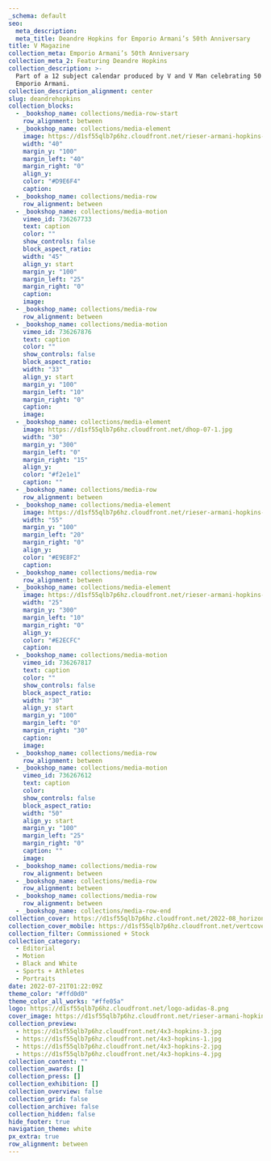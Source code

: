 ```yaml
---
_schema: default
seo:
  meta_description:
  meta_title: Deandre Hopkins for Emporio Armani’s 50th Anniversary
title: V Magazine
collection_meta: Emporio Armani’s 50th Anniversary
collection_meta_2: Featuring Deandre Hopkins
collection_description: >-
  Part of a 12 subject calendar produced by V and V Man celebrating 50 years of
  Emporio Armani.
collection_description_alignment: center
slug: deandrehopkins
collection_blocks:
  - _bookshop_name: collections/media-row-start
    row_alignment: between
  - _bookshop_name: collections/media-element
    image: https://d1sf55qlb7p6hz.cloudfront.net/rieser-armani-hopkins-9.jpg
    width: "40"
    margin_y: "100"
    margin_left: "40"
    margin_right: "0"
    align_y:
    color: "#D9E6F4"
    caption:
  - _bookshop_name: collections/media-row
    row_alignment: between
  - _bookshop_name: collections/media-motion
    vimeo_id: 736267733
    text: caption
    color: ""
    show_controls: false
    block_aspect_ratio:
    width: "45"
    align_y: start
    margin_y: "100"
    margin_left: "25"
    margin_right: "0"
    caption:
    image:
  - _bookshop_name: collections/media-row
    row_alignment: between
  - _bookshop_name: collections/media-motion
    vimeo_id: 736267876
    text: caption
    color: ""
    show_controls: false
    block_aspect_ratio:
    width: "33"
    align_y: start
    margin_y: "100"
    margin_left: "10"
    margin_right: "0"
    caption:
    image:
  - _bookshop_name: collections/media-element
    image: https://d1sf55qlb7p6hz.cloudfront.net/dhop-07-1.jpg
    width: "30"
    margin_y: "300"
    margin_left: "0"
    margin_right: "15"
    align_y:
    color: "#f2e1e1"
    caption: ""
  - _bookshop_name: collections/media-row
    row_alignment: between
  - _bookshop_name: collections/media-element
    image: https://d1sf55qlb7p6hz.cloudfront.net/rieser-armani-hopkins-7.jpg
    width: "55"
    margin_y: "100"
    margin_left: "20"
    margin_right: "0"
    align_y:
    color: "#E9E8F2"
    caption:
  - _bookshop_name: collections/media-row
    row_alignment: between
  - _bookshop_name: collections/media-element
    image: https://d1sf55qlb7p6hz.cloudfront.net/rieser-armani-hopkins-6.jpg
    width: "25"
    margin_y: "300"
    margin_left: "10"
    margin_right: "0"
    align_y:
    color: "#E2ECFC"
    caption:
  - _bookshop_name: collections/media-motion
    vimeo_id: 736267817
    text: caption
    color: ""
    show_controls: false
    block_aspect_ratio:
    width: "30"
    align_y: start
    margin_y: "100"
    margin_left: "0"
    margin_right: "30"
    caption:
    image:
  - _bookshop_name: collections/media-row
    row_alignment: between
  - _bookshop_name: collections/media-motion
    vimeo_id: 736267612
    text: caption
    color:
    show_controls: false
    block_aspect_ratio:
    width: "50"
    align_y: start
    margin_y: "100"
    margin_left: "25"
    margin_right: "0"
    caption: ""
    image:
  - _bookshop_name: collections/media-row
    row_alignment: between
  - _bookshop_name: collections/media-row
    row_alignment: between
  - _bookshop_name: collections/media-row
    row_alignment: between
  - _bookshop_name: collections/media-row-end
collection_cover: https://d1sf55qlb7p6hz.cloudfront.net/2022-08_horizontal-covers-6.jpg
collection_cover_mobile: https://d1sf55qlb7p6hz.cloudfront.net/vertcovers-07-25.jpg
collection_filter: Commissioned + Stock
collection_category:
  - Editorial
  - Motion
  - Black and White
  - Sports + Athletes
  - Portraits
date: 2022-07-21T01:22:09Z
theme_color: "#ffd0d0"
theme_color_all_works: "#ffe05a"
logo: https://d1sf55qlb7p6hz.cloudfront.net/logo-adidas-8.png
cover_image: https://d1sf55qlb7p6hz.cloudfront.net/rieser-armani-hopkins-7.jpg
collection_preview:
  - https://d1sf55qlb7p6hz.cloudfront.net/4x3-hopkins-3.jpg
  - https://d1sf55qlb7p6hz.cloudfront.net/4x3-hopkins-1.jpg
  - https://d1sf55qlb7p6hz.cloudfront.net/4x3-hopkins-2.jpg
  - https://d1sf55qlb7p6hz.cloudfront.net/4x3-hopkins-4.jpg
collection_content: ""
collection_awards: []
collection_press: []
collection_exhibition: []
collection_overview: false
collection_grid: false
collection_archive: false
collection_hidden: false
hide_footer: true
navigation_theme: white
px_extra: true
row_alignment: between
---
```

